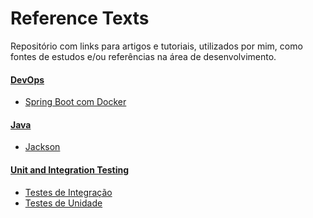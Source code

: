 # Reference Texts

Repositório com links para artigos e tutoriais, utilizados por mim, como fontes de estudos e/ou referências na área de desenvolvimento.

####  [DevOps]

- [Spring Boot com Docker]

####  [Java]
- [Jackson]

####  [Unit and Integration Testing]

- [Testes de Integração]
- [Testes de Unidade]

[DevOps]: <https://github.com/savitoh/Reference_Texts/tree/master/DevOps>

[Java]: <https://github.com/savitoh/Reference_Texts/tree/master/Java>
[Jackson]: <https://github.com/savitoh/reference-texts/tree/master/Java#jackson>
[Unit and Integration Testing]: <https://github.com/savitoh/Reference_Texts/tree/master/Unit%20and%20Integration%20Testing>

[Spring Boot com Docker]: <https://github.com/savitoh/Reference_Texts/blob/master/DevOps/README.md#spring-boot-com-docker>

[Testes de Integração]: <https://github.com/savitoh/Reference_Texts/tree/master/Unit%20and%20Integration%20Testing#testes-de-integra%C3%A7%C3%A3o>

[Testes de Unidade]: <https://github.com/savitoh/Reference_Texts/tree/master/Unit%20and%20Integration%20Testing#testes-de-unidade>
